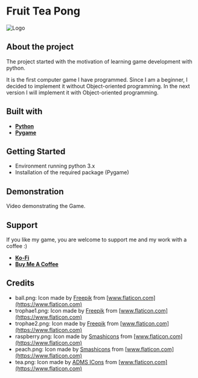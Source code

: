 
# Fruit Tea Pong

![Logo](https://www.webhawk-design.com/wp-content/uploads/Fruit-Tea-Pong.jpg)



## About the project
The project started with the motivation of learning game development with python. 

It is the first computer game I have programmed. Since I am a beginner, I decided to implement it without Object-oriented programming. In the next version I will implement it with Object-oriented programming.


## Built with

- [**Python**](https://www.python.org)
- [**Pygame**](https://www.pygame.org)


## Getting Started

- Environment running python 3.x
- Installation of the required package (Pygame)

## Demonstration

Video demonstrating the Game.



## Support

If you like my game, you are welcome to support me and my work with a coffee :)

- [**Ko-Fi**](https://www.ko-fi.com/lovecoffeeandcoding)
- [**Buy Me A Coffee**](https://www.buymeacoffee.com/lovecoffeeandcoding)


## Credits
- ball.png: Icon made by [Freepik](https://www.flaticon.com/authors/freepik) from [www.flaticon.com](https://www.flaticon.com)
- trophae1.png: Icon made by [Freepik](https://www.flaticon.com/authors/freepik) from [www.flaticon.com](https://www.flaticon.com)
- trophae2.png: Icon made by [Freepik](https://www.flaticon.com/authors/freepik) from [www.flaticon.com](https://www.flaticon.com)
- raspberry.png: Icon made by [Smashicons](https://www.flaticon.com/authors/smashicons) from [www.flaticon.com](https://www.flaticon.com)
- peach.png: Icon made by [Smashicons](https://www.flaticon.com/authors/smashicons) from [www.flaticon.com](https://www.flaticon.com)
- tea.png: Icon made by [ADMS ICons](https://www.flaticon.com/authors/adms-icons) from [www.flaticon.com](https://www.flaticon.com)
